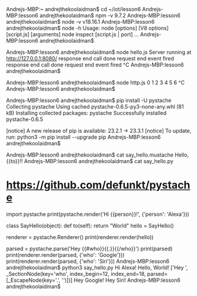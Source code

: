 Andrejs-MBP:~ andrejthekoolaidman$ cd ~/iot/lesson6
Andrejs-MBP:lesson6 andrejthekoolaidman$ npm -v
9.7.2
Andrejs-MBP:lesson6 andrejthekoolaidman$ node -v
v18.16.1
Andrejs-MBP:lesson6 andrejthekoolaidman$ node -h
Usage: node [options] [V8 options] [script.js] [arguments]
       node inspect [script.js | port]
       …
Andrejs-MBP:lesson6 andrejthekoolaidman$


Andrejs-MBP:lesson6 andrejthekoolaidman$ node hello.js
Server running at http://127.0.0.1:8080/
response end call done
request end event fired
response end call done
request end event fired
^C
Andrejs-MBP:lesson6 andrejthekoolaidman$


Andrejs-MBP:lesson6 andrejthekoolaidman$ node http.js
0
1
2
3
4
5
6
^C
Andrejs-MBP:lesson6 andrejthekoolaidman$


Andrejs-MBP:lesson6 andrejthekoolaidman$ pip install -U pystache
Collecting pystache
  Using cached pystache-0.6.5-py3-none-any.whl (81 kB)
Installing collected packages: pystache
Successfully installed pystache-0.6.5

[notice] A new release of pip is available: 23.2.1 -> 23.3.1
[notice] To update, run: python3 -m pip install --upgrade pip
Andrejs-MBP:lesson6 andrejthekoolaidman$


Andrejs-MBP:lesson6 andrejthekoolaidman$ cat say_hello.mustache
Hello, {{to}}!!
Andrejs-MBP:lesson6 andrejthekoolaidman$ cat say_hello.py
# https://github.com/defunkt/pystache
import pystache
print(pystache.render('Hi {{person}}!', {'person': 'Alexa'}))

class SayHello(object):
    def to(self):
        return "World"
hello = SayHello()

renderer = pystache.Renderer()
print(renderer.render(hello))

parsed = pystache.parse('Hey {{#who}}{{.}}{{/who}}')
print(parsed)
print(renderer.render(parsed, {'who': 'Google'}))
print(renderer.render(parsed, {'who': 'Siri'}))
Andrejs-MBP:lesson6 andrejthekoolaidman$ python3 say_hello.py
Hi Alexa!
Hello, World!
['Hey ', _SectionNode(key='who', index_begin=12, index_end=18, parsed=[_EscapeNode(key='.', '')])]
Hey Google!
Hey Siri!
Andrejs-MBP:lesson6 andrejthekoolaidman$
